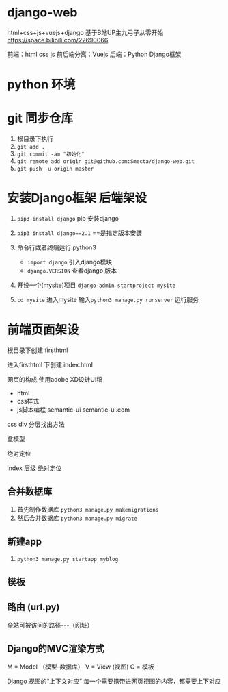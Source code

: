 # django-web
html+css+js+vuejs+django 基于B站UP主九弓子从零开始
https://space.bilibili.com/22690066

前端：html css js 
前后端分离：Vuejs
后端：Python Django框架

# python 环境

# git 同步仓库
1. 根目录下执行
1. ```git add .``` 
1. ```git commit -am "初始化"``` 
1. ```git remote add origin git@github.com:Smecta/django-web.git```
1. ```git push -u origin master```

# 安装Django框架 后端架设
1. ```pip3 install django``` pip 安装django

1. ```pip3 install django==2.1``` ==是指定版本安装

1. 命令行或者终端运行 python3 
   * ```import django``` 引入django模块
   * ```django.VERSION``` 查看django 版本

2. 开设一个(mysite)项目  ```django-admin startproject mysite``` 
3. ```cd mysite``` 进入mysite 输入```python3 manage.py runserver``` 运行服务

# 前端页面架设
根目录下创建 firsthtml 

进入firsthtml 下创建 index.html

网页的构成 使用adobe XD设计UI稿
* html
* css样式
* js脚本编程
semantic-ui
semantic-ui.com

css div 分层找出方法

盒模型

绝对定位

index 层级
绝对定位


## 合并数据库
1. 首先制作数据库 ```python3 manage.py makemigrations```
1. 然后合并数据库 ```python3 manage.py migrate```

## 新建app
1. ```python3 manage.py startapp myblog```

## 模板

## 路由 (url.py)
全站可被访问的路径---（网址）

## Django的MVC渲染方式
M = Model （模型-数据库）
V = View (视图)
C = 模板

Django 视图的“上下文对应”
每一个需要携带进网页视图的内容，都需要上下对应
